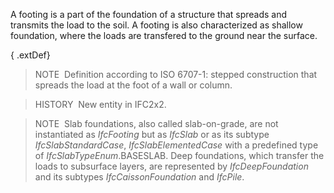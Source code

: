 A footing is a part of the foundation of a structure that spreads and transmits the load to the soil. A footing is also characterized as shallow foundation, where the loads are transfered to the ground near the surface.

{ .extDef}
> NOTE&nbsp; Definition according to ISO 6707-1: stepped construction that spreads the load at the foot of a wall or column.

> HISTORY&nbsp; New entity in IFC2x2.

> NOTE&nbsp; Slab foundations, also called slab-on-grade, are not instantiated as _IfcFooting_ but as _IfcSlab_ or as its subtype _IfcSlabStandardCase_, _IfcSlabElementedCase_ with a predefined type of _IfcSlabTypeEnum_.BASESLAB. Deep foundations, which transfer the loads to subsurface layers, are represented by _IfcDeepFoundation_ and its subtypes _IfcCaissonFoundation_ and _IfcPile_.

